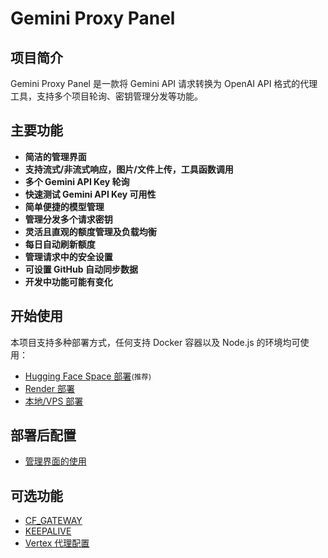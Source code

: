 # Gemini Proxy Panel

## 项目简介

Gemini Proxy Panel 是一款将 Gemini API 请求转换为 OpenAI API 格式的代理工具，支持多个项目轮询、密钥管理分发等功能。

## 主要功能

- **简洁的管理界面**
- **支持流式/非流式响应，图片/文件上传，工具函数调用**
- **多个 Gemini API Key 轮询**
- **快速测试 Gemini API Key 可用性**
- **简单便捷的模型管理**
- **管理分发多个请求密钥**
- **灵活且直观的额度管理及负载均衡**
- **每日自动刷新额度**
- **管理请求中的安全设置**
- **可设置 GitHub 自动同步数据**
- **开发中功能可能有变化**

## 开始使用

本项目支持多种部署方式，任何支持 Docker 容器以及 Node.js 的环境均可使用：

- [Hugging Face Space 部署](Deploy/HuggingFace/Hugging%20Face%20Space部署.md)<small>(推荐)</small>
- [Render 部署](Deploy/Render/Render部署.md)
- [本地/VPS 部署](Deploy/Local/本地部署.md)

## 部署后配置

- [管理界面的使用](Usage/配置API连接.md)

## 可选功能

- [CF_GATEWAY](Usage/CF_GATEWAY.md)
- [KEEPALIVE](Usage/KEEPALIVE.md)
- [Vertex 代理配置](Usage/Vertex/Vertex代理配置.md)
